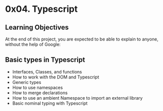 # 0x04. Typescript
## Learning Objectives
At the end of this project, you are expected to be able to explain to anyone, without the help of Google:

## Basic types in Typescript
- Interfaces, Classes, and functions
- How to work with the DOM and Typescript
- Generic types
- How to use namespaces
- How to merge declarations
- How to use an ambient Namespace to import an external library
- Basic nominal typing with Typescript
